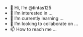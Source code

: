 - 👋 Hi, I’m @tintas125
- 👀 I’m interested in ...
- 🌱 I’m currently learning ...
- 💞️ I’m looking to collaborate on ...
- 📫 How to reach me ...

<!---
tintas125/tintas125 is a ✨ special ✨ repository because its `README.md` (this file) appears on your GitHub profile.
You can click the Preview link to take a look at your changes.
--->
